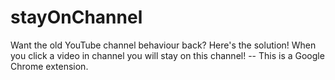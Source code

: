 stayOnChannel
=============

Want the old YouTube channel behaviour back? Here's the solution! When you click a video in channel you will stay on this channel! -- This is a Google Chrome extension.